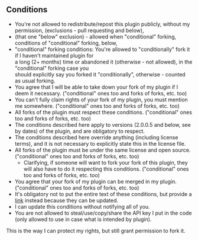 ## Conditions
* You're not allowed to redistribute/repost this plugin publicly, without my permission, (exclusions - pull requesting and below),
* (that one "below" exclusion) - allowed when "conditional" forking, conditions of "conditional" forking, below,
* "conditional" forking conditions: You're allowed to "conditionally" fork it if I haven't maintained plugin for <br />a long (2+ months) time or abandoned it (otherwise - not allowed), in the "conditional" forking case you <br />should explicitly say you forked it "conditionally", otherwise - counted as usual forking.
* You agree that I will be able to take down your fork of my plugin if I deem it necessary. ("conditional" ones too and forks of forks, etc. too)
* You can't fully claim rights of your fork of my plugin, you must mention me somewhere. ("conditional" ones too and forks of forks, etc. too)
* All forks of the plugin must respect these conditions. ("conditional" ones too and forks of forks, etc. too)
* The conditions described here apply to versions (2.0.0.5 and below, see by dates) of the plugin, and are obligatory to respect.
* The conditions described here override anything (including license terms), and it is not necessary to explicitly state this in the license file.
* All forks of the plugin must be under the same license and open source. ("conditional" ones too and forks of forks, etc. too)
  * Clarifying, if someone will want to fork your fork of this plugin, they will also have to do it respecting this conditions. ("conditional" ones too and forks of forks, etc. too)
* You agree that your fork of my plugin can be merged in my plugin. ("conditional" ones too and forks of forks, etc. too)
* It's obligatory not to put the entire text of these conditions, but provide a [link](https://github.com/marlester-dev/ReallyFakePlayers/blob/f2a0a371101c31f86e5f201e0fc20b459da8f694/CONDITIONS.md) instead because they can be updated.
* I can update this conditions without notifying all of you.<br />
* You are not allowed to steal/use/copy/share the API key I put in the code (only allowed to use in case what is intended by plugin).

This is the way I can protect my rights, but still grant permission to fork it.
